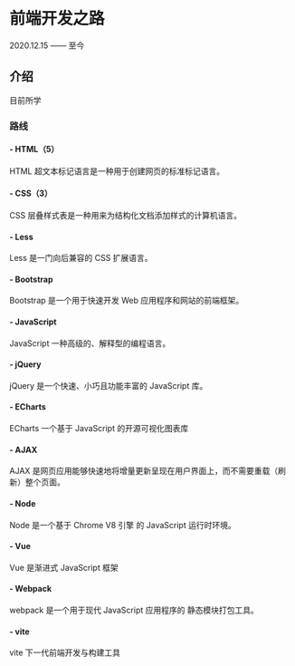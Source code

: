 # 前端开发之路
2020.12.15 —— 至今


## 介绍
目前所学


### 路线

#### - HTML（5）
HTML 超文本标记语言是一种用于创建网页的标准标记语言。

#### - CSS（3）
CSS 层叠样式表是一种用来为结构化文档添加样式的计算机语言。

#### - Less
Less 是一门向后兼容的 CSS 扩展语言。

#### - Bootstrap
Bootstrap 是一个用于快速开发 Web 应用程序和网站的前端框架。

#### - JavaScript
JavaScript 一种高级的、解释型的编程语言。

#### - jQuery
jQuery 是一个快速、小巧且功能丰富的 JavaScript 库。

#### - ECharts
ECharts 一个基于 JavaScript 的开源可视化图表库

#### - AJAX
AJAX 是网页应用能够快速地将增量更新呈现在用户界面上，而不需要重载（刷新）整个页面。

#### - Node
Node 是一个基于 Chrome V8 引擎 的 JavaScript 运行时环境。

#### - Vue
Vue 是渐进式 JavaScript 框架

#### - Webpack
webpack 是一个用于现代 JavaScript 应用程序的 静态模块打包工具。

#### - vite
vite 下一代前端开发与构建工具